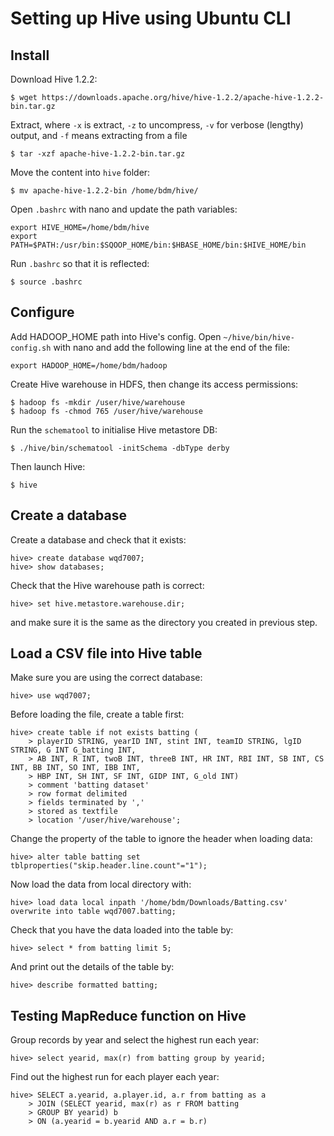 # Setting up Hive using Ubuntu CLI

## Install
Download Hive 1.2.2:
```
$ wget https://downloads.apache.org/hive/hive-1.2.2/apache-hive-1.2.2-bin.tar.gz
```
Extract, where `-x` is extract, `-z` to uncompress, `-v` for verbose (lengthy) output, and `-f` means extracting from a file
```
$ tar -xzf apache-hive-1.2.2-bin.tar.gz
```
Move the content into `hive` folder:
```
$ mv apache-hive-1.2.2-bin /home/bdm/hive/
```
Open `.bashrc` with nano and update the path variables:
```
export HIVE_HOME=/home/bdm/hive
export PATH=$PATH:/usr/bin:$SQOOP_HOME/bin:$HBASE_HOME/bin:$HIVE_HOME/bin
```
Run `.bashrc` so that it is reflected:
```
$ source .bashrc
```

## Configure
Add HADOOP_HOME path into Hive's config. Open `~/hive/bin/hive-config.sh` with nano and add the following line at the end of the file:
```
export HADOOP_HOME=/home/bdm/hadoop
```
Create Hive warehouse in HDFS, then change its access permissions:
```
$ hadoop fs -mkdir /user/hive/warehouse
$ hadoop fs -chmod 765 /user/hive/warehouse
```
Run the `schematool` to initialise Hive metastore DB:
```
$ ./hive/bin/schematool -initSchema -dbType derby
```
Then launch Hive:
```
$ hive
```

## Create a database
Create a database and check that it exists:
```
hive> create database wqd7007;
hive> show databases;
```
Check that the Hive warehouse path is correct:
```
hive> set hive.metastore.warehouse.dir;
```
and make sure it is the same as the directory you created in previous step.

## Load a CSV file into Hive table
Make sure you are using the correct database:
```
hive> use wqd7007;
```
Before loading the file, create a table first:
```
hive> create table if not exists batting (
    > playerID STRING, yearID INT, stint INT, teamID STRING, lgID STRING, G INT G_batting INT,
    > AB INT, R INT, twoB INT, threeB INT, HR INT, RBI INT, SB INT, CS INT, BB INT, SO INT, IBB INT,
    > HBP INT, SH INT, SF INT, GIDP INT, G_old INT)
    > comment 'batting dataset'
    > row format delimited
    > fields terminated by ','
    > stored as textfile
    > location '/user/hive/warehouse';
```
Change the property of the table to ignore the header when loading data:
```
hive> alter table batting set tblproperties("skip.header.line.count"="1");
```
Now load the data from local directory with:
```
hive> load data local inpath '/home/bdm/Downloads/Batting.csv' overwrite into table wqd7007.batting;
```
Check that you have the data loaded into the table by:
```
hive> select * from batting limit 5;
```
And print out the details of the table by:
```
hive> describe formatted batting;
```

## Testing MapReduce function on Hive
Group records by year and select the highest run each year:
```
hive> select yearid, max(r) from batting group by yearid;
```
Find out the highest run for each player each year:
```
hive> SELECT a.yearid, a.player.id, a.r from batting as a
    > JOIN (SELECT yearid, max(r) as r FROM batting
    > GROUP BY yearid) b
    > ON (a.yearid = b.yearid AND a.r = b.r)
```
